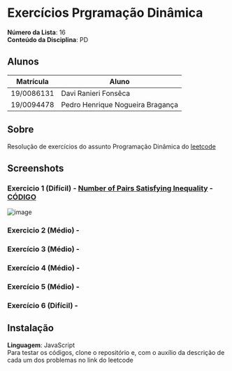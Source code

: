 # Exercícios Prgramação Dinâmica

**Número da Lista**: 16<br>
**Conteúdo da Disciplina**: PD<br>

## Alunos
|Matrícula | Aluno |
| -- | -- |
| 19/0086131  |  Davi Ranieri Fonsêca |
| 19/0094478  |  Pedro Henrique Nogueira Bragança |

## Sobre 
Resolução de exercícios do assunto Programação Dinâmica do [leetcode](https://leetcode.com/)

## Screenshots
### Exercicio 1 (Difícil) - [Number of Pairs Satisfying Inequality](https://leetcode.com/problems/number-of-pairs-satisfying-inequality/) - [CÓDIGO](NumberPairs/NumberPairs.js)

![image](https://github.com/projeto-de-algoritmos/DividirConquistar_Exercicios_Dupla16/assets/57445188/e42c7e6f-0e88-46dd-be43-24e9d2b75fa5)

### Exercicio 2 (Médio) - 

### Exercício 3 (Médio) - 

### Exercício 4 (Médio) - 

### Exercício 5 (Médio) - 

### Exercício 6 (Difícil) - 


## Instalação 
**Linguagem**: JavaScript<br>
Para testar os códigos, clone o repositório e, com o auxílio da descrição de cada um dos problemas no link do leetcode
